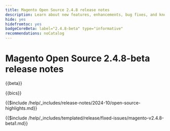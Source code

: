 ```yaml
---
title: Magento Open Source 2.4.8 release notes
description: Learn about new features, enhancements, bug fixes, and known issues in the 2.4.8 Magento Open Source release.
hide: yes
hidefromtoc: yes
badgeCoreBeta: label="2.4.8-beta" type="informative"
recommendations: noCatalog
---
```


# Magento Open Source 2.4.8-beta release notes

{{beta}}

{{bics}}

{{$include /help/_includes/release-notes/2024-10/open-source-highlights.md}}

{{$include /help/_includes/templated/release/fixed-issues/magento-v2.4.8-beta1.md}}
